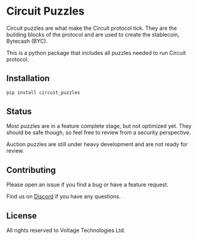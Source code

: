 # Circuit Puzzles

Circuit puzzles are what make the Circuit protocol tick. They are the building blocks of the protocol and are used to create the stablecoin, Bytecash (BYC).

This is a python package that includes all puzzles needed to run Circuit protocol. 

## Installation 

```bash
pip install circuit_puzzles
```
## Status 

Most puzzles are in a feature complete stage, but not optimized yet. They should be safe though, so feel free to 
review from a security perspective.

Auction puzzles are still under heavy development and are not ready for review.

## Contributing

Please open an issue if you find a bug or have a feature request.

Find us on [Discord](https://discord.gg/8j6Y6k3) if you have any questions.

## License 
All rights reserved to Voltage Technologies Ltd.

